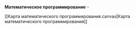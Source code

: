**Математическое программирование** -

[[Карта математического программирования.canvas|Карта математического программирования]]